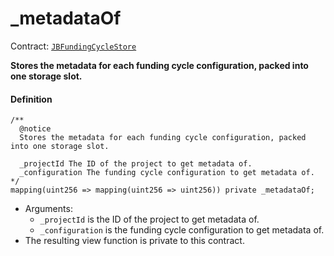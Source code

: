 # _metadataOf

Contract: [`JBFundingCycleStore`](/dev/api/v2/contracts/jbfundingcyclestore/README.md)​‌

**Stores the metadata for each funding cycle configuration, packed into one storage slot.**

#### Definition

```
/** 
  @notice
  Stores the metadata for each funding cycle configuration, packed into one storage slot.

  _projectId The ID of the project to get metadata of.
  _configuration The funding cycle configuration to get metadata of.
*/
mapping(uint256 => mapping(uint256 => uint256)) private _metadataOf;
```

* Arguments:
  * `_projectId` is the ID of the project to get metadata of.
  * `_configuration` is the funding cycle configuration to get metadata of.
* The resulting view function is private to this contract.
